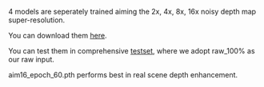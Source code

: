 4 models are seperately trained aiming the 2x, 4x, 8x, 16x noisy depth map super-resolution.

You can download them [here](https://drive.google.com/drive/folders/1o3vboZ20PhnOxLFP7U6trWJEdrJG8n3d?hl=zh_CN).

You can test them in comprehensive [testset](https://github.com/Wang-xjtu/G2-MonoDepth), where we adopt raw_100% as our raw input.

aim16_epoch_60.pth performs best in real scene depth enhancement.
